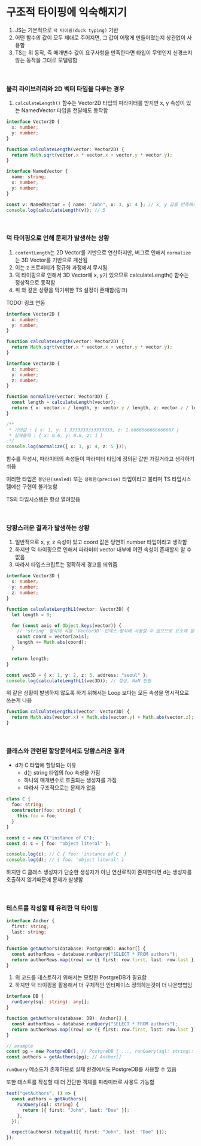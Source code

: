 # 구조적 타이핑에 익숙해지기

1. JS는 기본적으로 `덕 타이핑(duck typing)` 기반
2. 어떤 함수의 값이 모두 제대로 주어지면, 그 값이 어떻게 만들어졌는지 상관없이 사용함
3. TS는 위 동작, 즉 매개변수 값이 요구사항을 만족한다면 타입이 무엇인지 신경쓰지 않는 동작을 그대로 모델링함

<br/>

### 물리 라이브러리와 2D 벡터 타입을 다루는 경우

1. `calculateLength()` 함수는 Vector2D 타입의 파라미터를 받지만 x, y 속성이 있는 NamedVector 타입을 전달해도 동작함

```ts
interface Vector2D {
  x: number;
  y: number;
}

function calculateLength(vector: Vector2D) {
  return Math.sqrt(vector.x * vector.x + vector.y * vector.y);
}

interface NamedVector {
  name: string;
  x: number;
  y: number;
}

const v: NamedVector = { name: "John", x: 3, y: 4 }; // x, y 값을 만족해서 에러 없음
console.log(calculateLength(v)); // 5
```

<br/>

### 덕 타이핑으로 인해 문제가 발생하는 상황

1. `contentLength`는 2D Vector를 기반으로 연산하지만, 버그로 인해서 `normalize` 는 3D Vector를 기반으로 계산됨
2. 이는 z 프로퍼티가 정규화 과정에서 무시됨
3. 덕 타이핑으로 인해서 3D Vector에 x, y가 있으므로 calculateLength() 함수는 정상적으로 동작함
4. 위 와 같은 상황을 막기위한 TS 설정이 존재함(링크)

TODO: 링크 연동

```ts
interface Vector2D {
  x: number;
  y: number;
}

function calculateLength(vector: Vector2D) {
  return Math.sqrt(vector.x * vector.x + vector.y * vector.y);
}

interface Vector3D {
  x: number;
  y: number;
  z: number;
}

function normalize(vector: Vector3D) {
  const length = calculateLength(vector);
  return { x: vector.x / length, y: vector.y / length, z: vector.z / length };
}

/**
 * 기댓값 : { x: 1, y: 1.3333333333333333, z: 1.6666666666666667 }
 * 실제출력 : { x: 0.6, y: 0.8, z: 1 }
 */
console.log(normalize({ x: 3, y: 4, z: 5 }));
```

함수를 작성시, 파라미터의 속성들이 파라미터 타입에 정의된 값만 가질거라고 생각하기 쉬움

이러한 타입은 `봉인된(sealed)` 또는 `정확한(precise)` 타입이라고 불리며 TS 타입시스템에선 구현이 불가능함

TS의 타입시스템은 항상 열려있음

<br/>

### 당황스러운 결과가 발생하는 상황

1. 일반적으로 x, y, z 속성이 있고 coord 값은 당연히 number 타입이라고 생각함
2. 하지만 덕 타이핑으로 인해서 파라미터 vector 내부에 어떤 속성이 존재할지 알 수 없음
3. 따라서 타입스크립트는 정확하게 경고를 띄워줌

```ts
interface Vector3D {
  x: number;
  y: number;
  z: number;
}

function calculateLengthL1(vector: Vector3D) {
  let length = 0;

  for (const axis of Object.keys(vector)) {
    // 'string' 형식의 식을 'Vector3D' 인덱스 형식에 사용할 수 없으므로 요소에 암시적으로 'any' 형식이 있습니다.
    const coord = vector[axis];
    length += Math.abs(coord);
  }

  return length;
}

const vec3D = { x: 1, y: 2, z: 3, address: "seoul" };
console.log(calculateLengthL1(vec3D)); // 정상, NaN 반환
```

위 같은 상황이 발생하지 않도록 하기 위해서는 Loop 보다는 모든 속성을 명시적으로 쓰는게 나음

```ts
function calculateLengthL1(vector: Vector3D) {
  return Math.abs(vector.x) + Math.abs(vector.y) + Math.abs(vector.z);
}
```

<br/>

### 클래스와 관련된 할당문에서도 당황스러운 결과

- d가 C 타입에 할당되는 이유
  - d는 string 타입의 foo 속성을 가짐
  - 하나의 매개변수로 호출되는 생성자를 가짐
  - 따라서 구조적으로는 문제가 없음

```ts
class C {
  foo: string;
  constructor(foo: string) {
    this.foo = foo;
  }
}

const c = new C("instance of C");
const d: C = { foo: "object literal" };

console.log(c); // C { foo: 'instance of C' }
console.log(d); // { foo: 'object literal' }
```

하지만 C 클래스 생성자가 단순한 생성자가 아닌 연산로직이 존재한다면 d는 생성자를 호출하지 않기때문에 문제가 발생함

<br/>

### 테스트를 작성할 때 유리한 덕 타이핑

```ts
interface Anchor {
  first: string;
  last: string;
}

function getAuthors(database: PostgreDB): Anchor[] {
  const authorRows = database.runQuery("SELECT * FROM authors");
  return authorRows.map((row) => ({ first: row.first, last: row.last }));
}
```

1. 위 코드를 테스트하기 위해서는 모킹한 PostgreDB가 필요함
2. 하지만 덕 타이핑을 활용해서 더 구체적인 인터페이스 정의하는것이 더 나은방법임

```ts
interface DB {
  runQuery(sql: string): any[];
}

function getAuthors(database: DB): Anchor[] {
  const authorRows = database.runQuery("SELECT * FROM authors");
  return authorRows.map((row) => ({ first: row.first, last: row.last }));
}

// example
const pg = new PostgreDB(); // PostgreDB { ..., runQuery(sql: string): any[] }
const authors = getAuthors(pg); // Anchor[]
```

`runQuery` 메소드가 존재하므로 실제 환경에서도 PostgreDB를 사용할 수 있음

또한 테스트를 작성할 때 더 간단한 객체를 파라미터로 사용도 가능함

```ts
test("getAuthors", () => {
  const authors = getAuthors({
    runQuery(sql: string) {
      return [{ first: "John", last: "Doe" }];
    },
  });

  expect(authors).toEqual([{ first: "John", last: "Doe" }]);
});
```
